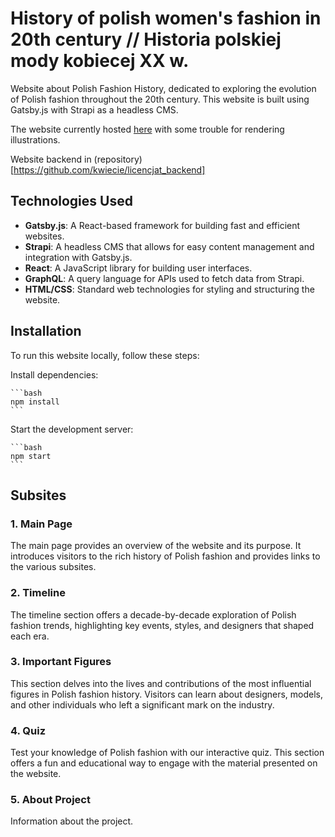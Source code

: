 # History of polish women's fashion in 20th century // Historia polskiej mody kobiecej XX w. 
Website about Polish Fashion History, dedicated to exploring the evolution of Polish fashion throughout the 20th century. This website is built using Gatsby.js with Strapi as a headless CMS.

The website currently hosted [here](https://brzoza.wzks.uj.edu.pl/) with some trouble for rendering illustrations.

Website backend in (repository)[https://github.com/kwiecie/licencjat_backend]

## Technologies Used

- **Gatsby.js**: A React-based framework for building fast and efficient websites.
- **Strapi**: A headless CMS that allows for easy content management and integration with Gatsby.js.
- **React**: A JavaScript library for building user interfaces.
- **GraphQL**: A query language for APIs used to fetch data from Strapi.
- **HTML/CSS**: Standard web technologies for styling and structuring the website.

## Installation

To run this website locally, follow these steps:

Install dependencies:

    ```bash
    npm install
    ```
Start the development server:

    ```bash
    npm start
    ```

## Subsites

### 1. Main Page

The main page provides an overview of the website and its purpose. It introduces visitors to the rich history of Polish fashion and provides links to the various subsites.

### 2. Timeline

The timeline section offers a decade-by-decade exploration of Polish fashion trends, highlighting key events, styles, and designers that shaped each era.

### 3. Important Figures

This section delves into the lives and contributions of the most influential figures in Polish fashion history. Visitors can learn about designers, models, and other individuals who left a significant mark on the industry.

### 4. Quiz

Test your knowledge of Polish fashion with our interactive quiz. This section offers a fun and educational way to engage with the material presented on the website.

### 5. About Project

Information about the project.
